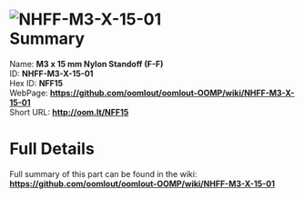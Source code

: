 
![NHFF-M3-X-15-01](https://github.com/oomlout/oomlout-OOMP/blob/master/parts/NHFF-M3-X-15-01/NHFF-M3-X-15-01_420.jpg)   
Summary
=================
  
Name: __M3 x 15 mm Nylon Standoff (F-F)__    
ID: __NHFF-M3-X-15-01__   
Hex ID: __NFF15__   
WebPage: __https://github.com/oomlout/oomlout-OOMP/wiki/NHFF-M3-X-15-01__   
Short URL: __http://oom.lt/NFF15__   

Full Details
==========================
Full summary of this part can be found in the wiki:   
__https://github.com/oomlout/oomlout-OOMP/wiki/NHFF-M3-X-15-01__    

